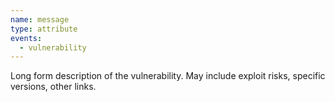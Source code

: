 ```yaml
---
name: message
type: attribute
events:
  - vulnerability
---
```


Long form description of the vulnerability. May include exploit risks, specific versions, other links.
